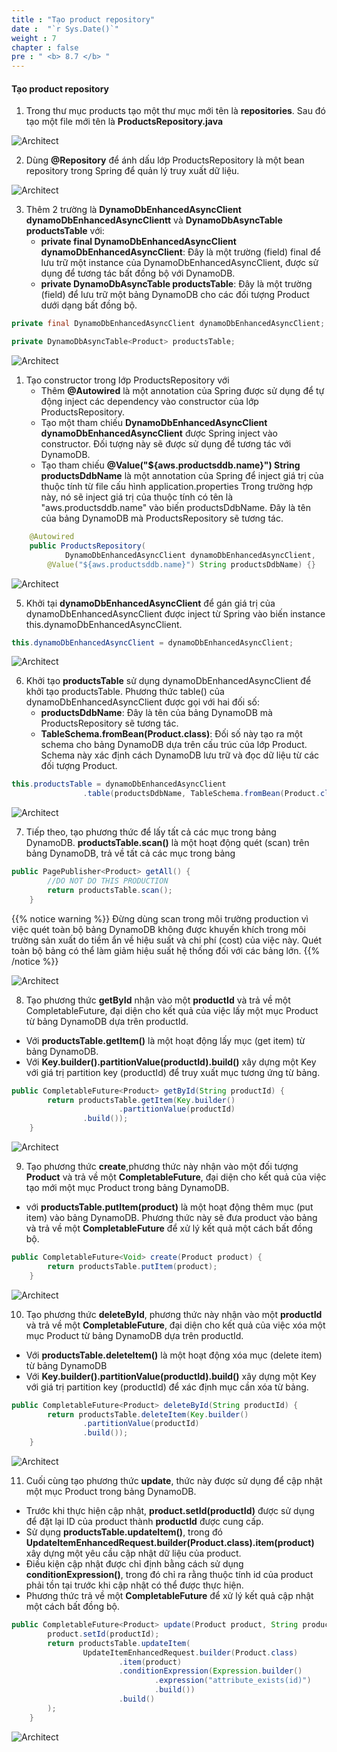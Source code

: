 ```yaml
---
title : "Tạo product repository"
date :  "`r Sys.Date()`" 
weight : 7
chapter : false
pre : " <b> 8.7 </b> "
---
```


#### Tạo product repository

1. Trong thư mục products tạo một thư mục mới tên là **repositories**. Sau đó tạo một file mới tên là **ProductsRepository.java**

![Architect](/images/8/createRepositories/01.png?featherlight=false&width=60pc)

2. Dùng **@Repository** để ánh dấu lớp ProductsRepository là một bean repository trong Spring để quản lý truy xuất dữ liệu.

![Architect](/images/8/createRepositories/02.png?featherlight=false&width=60pc)

3. Thêm 2 trường là **DynamoDbEnhancedAsyncClient dynamoDbEnhancedAsyncClientt** và **DynamoDbAsyncTable<Product> productsTable** với:
   + **private final DynamoDbEnhancedAsyncClient dynamoDbEnhancedAsyncClient**: Đây là một trường (field) final để lưu trữ một instance của DynamoDbEnhancedAsyncClient, được sử dụng để tương tác bất đồng bộ với DynamoDB.
   + **private DynamoDbAsyncTable<Product> productsTable**: Đây là một trường (field) để lưu trữ một bảng DynamoDB cho các đối tượng Product dưới dạng bất đồng bộ.

```java
private final DynamoDbEnhancedAsyncClient dynamoDbEnhancedAsyncClient;

private DynamoDbAsyncTable<Product> productsTable;
```

![Architect](/images/8/createRepositories/03.png?featherlight=false&width=60pc)

1. Tạo constructor trong lớp ProductsRepository với
   + Thêm **@Autowired** là một annotation của Spring được sử dụng để tự động inject các dependency vào constructor của lớp ProductsRepository.
   + Tạo một tham chiếu **DynamoDbEnhancedAsyncClient dynamoDbEnhancedAsyncClient** được Spring inject vào constructor. Đối tượng này sẽ được sử dụng để tương tác với DynamoDB.
   + Tạo tham chiếu **@Value("${aws.productsddb.name}") String productsDdbName** là một annotation của Spring để inject giá trị của thuộc tính từ file cấu hình application.properties Trong trường hợp này, nó sẽ inject giá trị của thuộc tính có tên là "aws.productsddb.name" vào biến productsDdbName. Đây là tên của bảng DynamoDB mà ProductsRepository sẽ tương tác.


```java
    @Autowired
    public ProductsRepository(
            DynamoDbEnhancedAsyncClient dynamoDbEnhancedAsyncClient,
        @Value("${aws.productsddb.name}") String productsDdbName) {}
```
![Architect](/images/8/createRepositories/04.png?featherlight=false&width=60pc)

5. Khởi tại **dynamoDbEnhancedAsyncClient** để gán giá trị của dynamoDbEnhancedAsyncClient được inject từ Spring vào biến instance this.dynamoDbEnhancedAsyncClient.

```java
this.dynamoDbEnhancedAsyncClient = dynamoDbEnhancedAsyncClient;
```

![Architect](/images/8/createRepositories/05.png?featherlight=false&width=60pc)

6. Khởi tạo **productsTable** sử dụng dynamoDbEnhancedAsyncClient để khởi tạo productsTable. Phương thức table() của dynamoDbEnhancedAsyncClient được gọi với hai đối số:
   + **productsDdbName**: Đây là tên của bảng DynamoDB mà ProductsRepository sẽ tương tác.
   + **TableSchema.fromBean(Product.class)**: Đối số này tạo ra một schema cho bảng DynamoDB dựa trên cấu trúc của lớp Product. Schema này xác định cách DynamoDB lưu trữ và đọc dữ liệu từ các đối tượng Product.

```java
this.productsTable = dynamoDbEnhancedAsyncClient
                .table(productsDdbName, TableSchema.fromBean(Product.class));
```

![Architect](/images/8/createRepositories/06.png?featherlight=false&width=60pc)

7. Tiếp theo, tạo phương thức để lấy tất cả các mục trong bảng DynamoDB. **productsTable.scan()** là một hoạt động quét (scan) trên bảng DynamoDB, trả về tất cả các mục trong bảng

```java
public PagePublisher<Product> getAll() {
        //DO NOT DO THIS PRODUCTION
        return productsTable.scan();
    }
```


{{% notice warning %}}
Đừng dùng scan trong môi trường production vì việc quét toàn bộ bảng DynamoDB không được khuyến khích trong môi trường sản xuất do tiềm ẩn về hiệu suất và chi phí (cost) của việc này. Quét toàn bộ bảng có thể làm giảm hiệu suất hệ thống đối với các bảng lớn.
{{% /notice %}}

![Architect](/images/8/createRepositories/07.png?featherlight=false&width=60pc)

8. Tạo phương thức **getById** nhận vào một **productId** và trả về một CompletableFuture<Product>, đại diện cho kết quả của việc lấy một mục Product từ bảng DynamoDB dựa trên productId.

+ Với **productsTable.getItem()** là một hoạt động lấy mục (get item) từ bảng DynamoDB.
+ Với **Key.builder().partitionValue(productId).build()** xây dựng một Key với giá trị partition key (productId) để truy xuất mục tương ứng từ bảng.

```java
public CompletableFuture<Product> getById(String productId) {
        return productsTable.getItem(Key.builder()
                        .partitionValue(productId)
                .build());
    }
```

![Architect](/images/8/createRepositories/08.png?featherlight=false&width=60pc)

9. Tạo phương thức **create**,phương thức này nhận vào một đối tượng **Product** và trả về một **CompletableFuture<Void>**, đại diện cho kết quả của việc tạo mới một mục Product trong bảng DynamoDB.
 + với **productsTable.putItem(product)** là một hoạt động thêm mục (put item) vào bảng DynamoDB. Phương thức này sẽ đưa product vào bảng và trả về một **CompletableFuture<Void>** để xử lý kết quả một cách bất đồng bộ.

```java
public CompletableFuture<Void> create(Product product) {
        return productsTable.putItem(product);
    }
```
![Architect](/images/8/createRepositories/09.png?featherlight=false&width=60pc)

10. Tạo phương thức **deleteById**, phương thức này nhận vào một **productId** và trả về một **CompletableFuture<Product>**, đại diện cho kết quả của việc xóa một mục Product từ bảng DynamoDB dựa trên productId.
+ Với **productsTable.deleteItem()** là một hoạt động xóa mục (delete item) từ bảng DynamoDB
+ Với **Key.builder().partitionValue(productId).build()** xây dựng một Key với giá trị partition key (productId) để xác định mục cần xóa từ bảng.

```java
public CompletableFuture<Product> deleteById(String productId) {
        return productsTable.deleteItem(Key.builder()
                .partitionValue(productId)
                .build());
    }
```
![Architect](/images/8/createRepositories/10.png?featherlight=false&width=60pc)

11. Cuối cùng tạo phương thức **update**, thức này được sử dụng để cập nhật một mục Product trong bảng DynamoDB.
 + Trước khi thực hiện cập nhật, **product.setId(productId)** được sử dụng để đặt lại ID của product thành **productId** được cung cấp.
 + Sử dụng **productsTable.updateItem()**, trong đó **UpdateItemEnhancedRequest.builder(Product.class).item(product)** xây dựng một yêu cầu cập nhật dữ liệu của product.
 + Điều kiện cập nhật được chỉ định bằng cách sử dụng **conditionExpression()**, trong đó chỉ ra rằng thuộc tính id của product phải tồn tại trước khi cập nhật có thể được thực hiện.
 + Phương thức trả về một **CompletableFuture<Product>** để xử lý kết quả cập nhật một cách bất đồng bộ.

```java
public CompletableFuture<Product> update(Product product, String productId) {
        product.setId(productId);
        return productsTable.updateItem(
                UpdateItemEnhancedRequest.builder(Product.class)
                        .item(product)
                        .conditionExpression(Expression.builder()
                                .expression("attribute_exists(id)")
                                .build())
                        .build()
        );
    }
```

![Architect](/images/8/createRepositories/11.png?featherlight=false&width=60pc)

